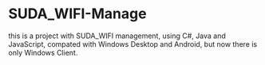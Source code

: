 # SUDA_WIFI-Manage
this is a project with SUDA_WIFI management, using C#, Java and JavaScript, compated with Windows Desktop and Android, but now there is only Windows Client.
